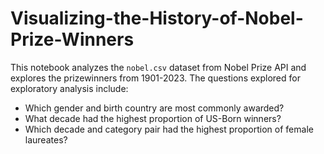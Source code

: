 # Visualizing-the-History-of-Nobel-Prize-Winners
This notebook analyzes the `nobel.csv` dataset from Nobel Prize API and explores the prizewinners from 1901-2023. The questions explored for exploratory analysis include:
- Which gender and birth country are most commonly awarded?
- What decade had the highest proportion of US-Born winners? 
- Which decade and category pair had the highest proportion of female laureates?

